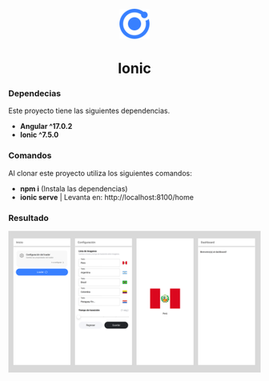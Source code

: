 <p align="center">
  <a href="#">
    <img alt="Ionic" src="https://github.com/ionic-team/ionic-framework/blob/main/.github/assets/logo.png?raw=true" width="60" />
  </a>
</p>

<h1 align="center">
  Ionic
</h1>

### Dependecias

Este proyecto tiene las siguientes dependencias.

* **Angular ^17.0.2**
* **Ionic ^7.5.0**

### Comandos

Al clonar este proyecto utiliza los siguientes comandos:

* **npm i** (Instala las dependencias)
* **ionic serve** | Levanta en: http://localhost:8100/home

### Resultado
![Interfaces](src/assets/md/interfaces.PNG)